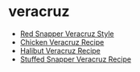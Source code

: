 # veracruz

 * [Red Snapper Veracruz Style](index/r/red-snapper-veracruz-style-108045.json)
 * [Chicken Veracruz Recipe](index/c/chicken-veracruz-recipe.json)
 * [Halibut Veracruz Recipe](index/h/halibut-veracruz-recipe.json)
 * [Stuffed Snapper Veracruz Recipe](index/s/stuffed-snapper-veracruz-recipe.json)

